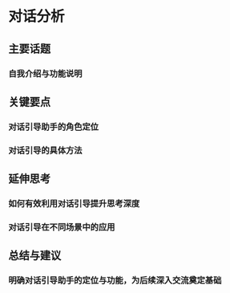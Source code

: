 # 对话分析
## 主要话题
### 自我介绍与功能说明
## 关键要点
### 对话引导助手的角色定位
### 对话引导的具体方法
## 延伸思考
### 如何有效利用对话引导提升思考深度
### 对话引导在不同场景中的应用
## 总结与建议
### 明确对话引导助手的定位与功能，为后续深入交流奠定基础